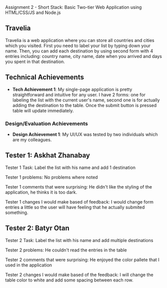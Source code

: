 Assignment 2 - Short Stack: Basic Two-tier Web Application using HTML/CSS/JS and Node.js  
## Travelia
Travelia is a web application where you can store all countries and cities which you visited. First you need to label your list by typing down your name. Then, you can add each destination by using second form with 4 entries including: country name, city name, date when you arrived and days you spent in that destination.

## Technical Achievements
- **Tech Achievement 1**: My single-page application is pretty straightforward and intuitive for any user. I have 2 forms: one for labeling the list with the current user's name, second one is for actually adding the destination to the table. Once the submit button is pressed table will update immediately.

### Design/Evaluation Achievements
- **Design Achievement 1**: My UI/UX was tested by two individuals which are my colleagues.

Tester 1: Askhat Zhanabay
---
Tester 1 Task: Label the list with his name and add 1 destination

Tester 1 problems: No problems where noted

Tester 1 comments that were surprising: He didn't like the styling of the application, he thinks it is too dark.

Tester 1 changes I would make based of feedback: I would change form entries a little so the user will have feeling that he actually submited something.

Tester 2: Batyr Otan
---
Tester 2 Task: Label the list with his name and add multiple destinations

Tester 2 problems: He couldn't read the entries in the table

Tester 2 comments that were surprising: He enjoyed the color pallete that I used in the application

Tester 2 changes I would make based of the feedback: I will change the table color to white and add some spacing between each row.

